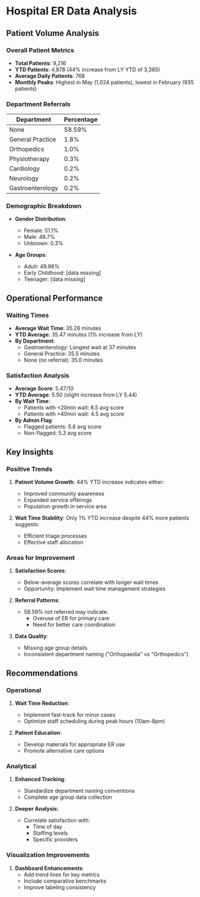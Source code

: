 # Hospital ER Data Analysis

## Patient Volume Analysis

### Overall Patient Metrics
- **Total Patients**: 9,216
- **YTD Patients**: 4,878 (44% increase from LY YTD of 3,385)
- **Average Daily Patients**: 768
- **Monthly Peaks**: Highest in May (1,024 patients), lowest in February (935 patients)

### Department Referrals
| Department | Percentage |
|------------|------------|
| None | 58.59% |
| General Practice | 1.8% |
| Orthopedics | 1.0% |
| Physiotherapy | 0.3% |
| Cardiology | 0.2% |
| Neurology | 0.2% |
| Gastroenterology | 0.2% |

### Demographic Breakdown
- **Gender Distribution**:
  - Female: 51.1%
  - Male: 48.7%
  - Unknown: 0.3%
  
- **Age Groups**:
  - Adult: 49.96%
  - Early Childhood: [data missing]
  - Teenager: [data missing]

## Operational Performance

### Waiting Times
- **Average Wait Time**: 35.26 minutes
- **YTD Average**: 35.47 minutes (1% increase from LY)
- **By Department**:
  - Gastroenterology: Longest wait at 37 minutes
  - General Practice: 35.5 minutes
  - None (no referral): 35.0 minutes

### Satisfaction Analysis
- **Average Score**: 5.47/10
- **YTD Average**: 5.50 (slight increase from LY 5.44)
- **By Wait Time**:
  - Patients with <20min wait: 6.5 avg score
  - Patients with >40min wait: 4.5 avg score
- **By Admin Flag**:
  - Flagged patients: 5.8 avg score
  - Non-flagged: 5.3 avg score

## Key Insights

### Positive Trends
1. **Patient Volume Growth**: 44% YTD increase indicates either:
   - Improved community awareness
   - Expanded service offerings
   - Population growth in service area

2. **Wait Time Stability**: Only 1% YTD increase despite 44% more patients suggests:
   - Efficient triage processes
   - Effective staff allocation

### Areas for Improvement
1. **Satisfaction Scores**:
   - Below-average scores correlate with longer wait times
   - Opportunity: Implement wait time management strategies

2. **Referral Patterns**:
   - 58.59% not referred may indicate:
     - Overuse of ER for primary care
     - Need for better care coordination

3. **Data Quality**:
   - Missing age group details
   - Inconsistent department naming ("Orthopaedia" vs "Orthopedics")

## Recommendations

### Operational
1. **Wait Time Reduction**:
   - Implement fast-track for minor cases
   - Optimize staff scheduling during peak hours (10am-8pm)

2. **Patient Education**:
   - Develop materials for appropriate ER use
   - Promote alternative care options

### Analytical
1. **Enhanced Tracking**:
   - Standardize department naming conventions
   - Complete age group data collection

2. **Deeper Analysis**:
   - Correlate satisfaction with:
     - Time of day
     - Staffing levels
     - Specific providers

### Visualization Improvements
1. **Dashboard Enhancements**:
   - Add trend lines for key metrics
   - Include comparative benchmarks
   - Improve labeling consistency

